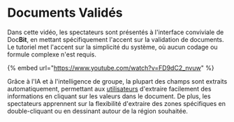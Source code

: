 # Documents Validés

Dans cette vidéo, les spectateurs sont présentés à l'interface conviviale de Doc**Bit**, en mettant spécifiquement l'accent sur la validation de documents. Le tutoriel met l'accent sur la simplicité du système, où aucun codage ou formule complexe n'est requis.



{% embed url="https://www.youtube.com/watch?v=FD9dC2_nvuw" %}

Grâce à l'IA et à l'intelligence de groupe, la plupart des champs sont extraits automatiquement, permettant aux [utilisateurs](https://docbits.com/de/doc/einstellungen/gruppen-benutzer-und-berechtigungen/) d'extraire facilement des informations en cliquant sur les valeurs dans le document. De plus, les spectateurs apprennent sur la flexibilité d'extraire des zones spécifiques en double-cliquant ou en dessinant autour de la région souhaitée.
